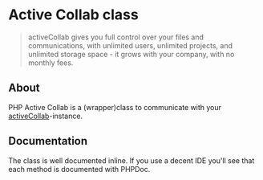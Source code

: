 # Active Collab class

> activeCollab gives you full control over your files and communications, with unlimited users, unlimited projects, and unlimited storage space - it grows with your company, with no monthly fees.

## About

PHP Active Collab is a (wrapper)class to communicate with your [activeCollab](http://activecollab.com)-instance.

## Documentation

The class is well documented inline. If you use a decent IDE you'll see that each method is documented with PHPDoc.